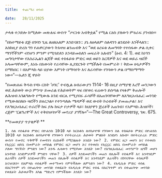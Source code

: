 ```yaml
---
title:  ተጨማሪ ሀሳብ

date:   28/11/2025
---
```


ታላቁ ተጋድሎ ከሚለው መጽሐፍ ውስጥ “ጦርነቱ አብቅቷል” የሚል ርዕስ ያለውን ምዕራፍ ያንብቡ።

“በከተማይቱ ደጅ በገባን ጊዜ ለዘለአለም እንድናለን:: ያኔ ለዘላለም ስለዳንን ልንደሰት እንችላለን:: እስከዚያ ድረስ ግን የሐዋርያውን ትእዛዝ ልንጠብቅ እና “ወደ ዕረፍቱ ለመግባት የተስፋው ቃል ሲቀር ማንኛችንም ብንሆን ምንም የሚጎድለን እንዳይመስለን መፍራት አለብን” (ዕብ. 4: 1). ወደ ከነዓን መግባታቸው የእስራኤልን ልጆች ወደ ተስፋይቱ ምድር ወደ ወይን እርሻዎች እና ወደ ወይራ ዛፎች አላመጣቸውም, እነሱ በእውነት የራሳቸው ሊያደርጉት የሚችሉት በመምራት ፣ ቅድመ ሁኔታዎችን በማክበር ፣ በአምላክ ላይ ህያው እምነት በማሳየት እና ለራሳቸው የገባውን ቃል በማስማማት ነው።”—ኤለን ጂ ዋይት

“በመጽሐፍ ቅዱስ የዳኑ ርስት ‘ሀገር’ ተብሏል ዕብራውያን 11፡14- 16 በዚያ ሰማያዊ እረኛ መንጋውን ወደ ሕይወት ውኃ ምንጭ ይመራል የሕይወትም ዛፍ በየወሩ ፍሬውን ይሰጣል የዛፉም ቅጠሎች ለሕዝብ አገልግሎት የሚውሉ እንደ ብርሌ የሚያበሩ ፈሳሾች በአጠገባቸውም ለእግዚአብሔር መንገድ የሚውለበለቡ ዛፎችን ይዘረጋል። የተንጣለሉ ሜዳዎች ወደ ውበት ኮረብቶች ያመጡታል፣ እና የእግዚአብሔር ተራሮች ከፍ ያሉ ከፍታ ቦታዎች ላይ፣ ከህያዋን ጅረቶች አጠገብ፣ የአምላክ ሕዝቦች፣ ረጅም ፒልግሪሞች እና ተቅበዝባዦች መኖሪያ ያገኛሉ።”—The Great Controversy, ገጽ. 675. 



**የመወያያ ጥያቄዎች
**


`1. ስለ ተስፋይቱ ምድር በዮሐንስ 10፡10 ላይ ክርስቶስ ለተከታዮቹ የገባውን ስለ ተስፋይቱ ምድር በዮሐንስ 10፡10 ላይ ክርስቶስ ለተከታዮቹ የገባውን የተትረፈረፈ ሕይወት ምልክት እንደሆነ አስብ። በተትረፈረፈ ምድር ውስጥ የመኖር ጥቅሞች የመዳንን በረከቶች የሚገልጹት እንዴት ነው?
`
`2. የምድር ዜጋ መሆን እና የተወሰነ የአኗኗር ዘይቤ በመምራት መካከል የምድር ዜጋ መሆን እና የተወሰነ የአኗኗር ዘይቤ በመምራት መካከል ያለው ግንኙነት ምንድን ነው? አንዱ ሌላውን የሚነካው እንዴት ነው? የእግዚአብሔር መንግሥት ዜጎች መሆን አንዳንድ እንድምታዎች ምንድን ናቸው?
`
`3. ሰዎች እንደመሆናችን መጠን በሌሎች ተስፋዎች እና አንዳንዴም ለራሳችን ሰዎች እንደመሆናችን መጠን በሌሎች ተስፋዎች እና አንዳንዴም ለራሳችን በገባናቸው ተስፋዎች እናዝናለን። በአምላክ ተስፋዎች መተማመን የምትችለው ለምንድን ነው?
`
`4. የአዲሲቱ ምድር ተስፋ በእርግጥም ሆነ በተጨባጭ መንገድ የወደፊት የአዲሲቱ ምድር ተስፋ በእርግጥም ሆነ በተጨባጭ መንገድ የወደፊት ሕይወታችን አካል ማድረግ የምንችለው እንዴት ነው?
`
